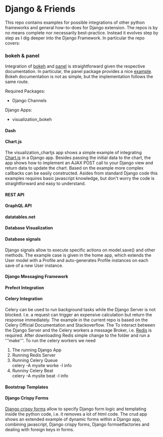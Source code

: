 # Django & Friends

This repo contains examples for possible integrations of other
python frameworks and general how-to-does for Django extension. 
The repos is by no means complete nor necessarily best-practice.
Instead it evolves step by step as I dig deeper into the Django Framework.
In particular the repo covers:

### bokeh & panel 
Integration of [bokeh](https://docs.bokeh.org/en/latest/) and [panel](https://panel.holoviz.org)
is straightforward given the respective documentation. In particular, the panel package
provides a nice [example](https://panel.holoviz.org/user_guide/Django_Apps.html).
Bokeh documentation is not as simple, but the implementation follows the same route.

Required Packages:  
* Django Channels

Django Apps:
* visualization_bokeh


#### Dash

#### Chart.js 
The visualization_chartjs app shows a simple example of integrating
[Chart.js](https://www.chartjs.org) in a Django app. Besides passing the initial data to the chart,
the app shows how to implement an AJAX POST call to your Django view and
return data to update the chart. Based on the example more complex callbacks can be easily constructed.
Asides from standard Django code this examples requires basic javascript knowledge, but don't worry
the code is straightforward and easy to understand.

 
#### REST API

#### GraphQL API
#### datatables.net
#### Database Visualization
#### Database signals
Django signals allow to execute specific actions on model.save()
and other methods. The example case is given in the home app, which
extends the User model with a Profile and auto-generates 
Profile instances on each save of a new User instance.
#### Django Messaging Framework
#### Prefect Integration
#### Celery Integration
Celery can be used to run background tasks while the Django Server is not blocked. 
I.e. a request can trigger an expensive calculation but return the response immediately.
The example in the current repo is based on the Celery Official Documentation and Stackoverflow.
The 
To interact between the Django Server and the Celery workers a message Broker, i.e. [Redis](https://redis.io) is required. 
After downloading Redis simple change to the folder and run a '''make'''.
To run the celery workers we need
1) The running Django App
2) Running Redis Server
3) Running Celery Queue  
celery -A mysite worke -l info
4) Runniny Celery Beat  
celery -A mysite beat -l info


#### Bootstrap Templates


#### Django Crispy Forms
[Django crispy forms](https://django-crispy-forms.readthedocs.io/en/latest/) allow to specify Django form logic and templating inside the python code, i.e.
it removes a lot of html code. The crud app shows an extended example of dynamic forms
within a Django app, combining javascript, Django crispy forms, Django formsetfactories
and dealing with foreign keys in forms.

